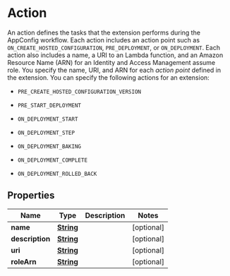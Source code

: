 

# Action

<p>An action defines the tasks that the extension performs during the AppConfig workflow. Each action includes an action point such as <code>ON_CREATE_HOSTED_CONFIGURATION</code>, <code>PRE_DEPLOYMENT</code>, or <code>ON_DEPLOYMENT</code>. Each action also includes a name, a URI to an Lambda function, and an Amazon Resource Name (ARN) for an Identity and Access Management assume role. You specify the name, URI, and ARN for each <i>action point</i> defined in the extension. You can specify the following actions for an extension:</p> <ul> <li> <p> <code>PRE_CREATE_HOSTED_CONFIGURATION_VERSION</code> </p> </li> <li> <p> <code>PRE_START_DEPLOYMENT</code> </p> </li> <li> <p> <code>ON_DEPLOYMENT_START</code> </p> </li> <li> <p> <code>ON_DEPLOYMENT_STEP</code> </p> </li> <li> <p> <code>ON_DEPLOYMENT_BAKING</code> </p> </li> <li> <p> <code>ON_DEPLOYMENT_COMPLETE</code> </p> </li> <li> <p> <code>ON_DEPLOYMENT_ROLLED_BACK</code> </p> </li> </ul>

## Properties

| Name | Type | Description | Notes |
|------------ | ------------- | ------------- | -------------|
|**name** | [**String**](String.md) |  |  [optional] |
|**description** | [**String**](String.md) |  |  [optional] |
|**uri** | [**String**](String.md) |  |  [optional] |
|**roleArn** | [**String**](String.md) |  |  [optional] |



